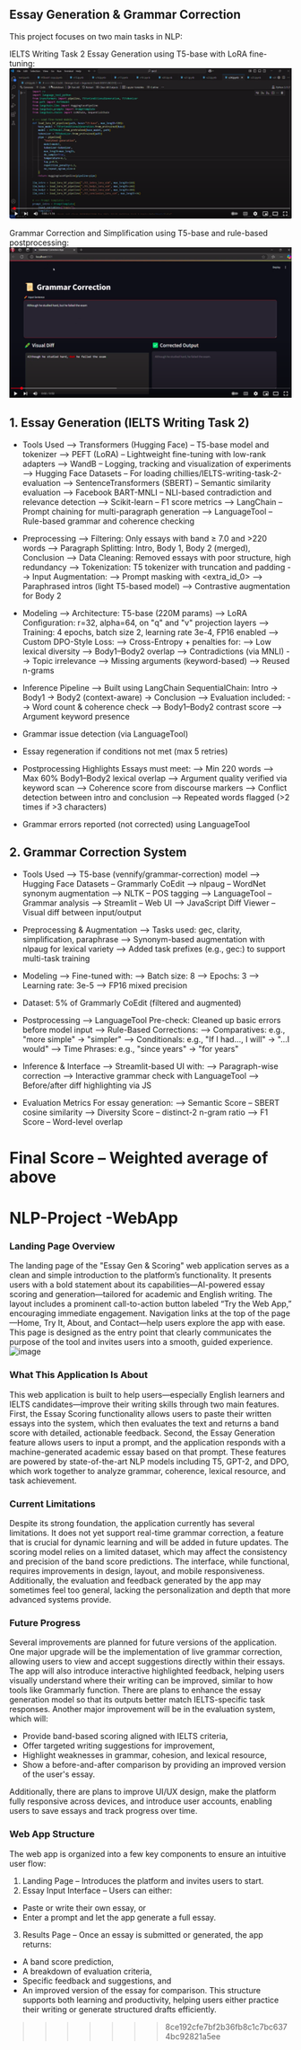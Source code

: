 ## Essay Generation & Grammar Correction
This project focuses on two main tasks in NLP:

IELTS Writing Task 2 Essay Generation using T5-base with LoRA fine-tuning: 
[![Watch Video](https://github.com/WarisJaima/NLP-Project/blob/main/Screenshot%20from%202025-04-11%2016-33-16.png)](https://www.youtube.com/watch?v=bh9voRM_CkU)

Grammar Correction and Simplification using T5-base and rule-based postprocessing: 
[![Watch Video](https://github.com/WarisJaima/NLP-Project/blob/main/Screenshot%20from%202025-04-11%2016-37-20.png)](https://www.youtube.com/watch?v=ysy86-DAu-o)


## 1. Essay Generation (IELTS Writing Task 2)
* Tools Used
        --> Transformers (Hugging Face) – T5-base model and tokenizer
        --> PEFT (LoRA) – Lightweight fine-tuning with low-rank adapters
        --> WandB – Logging, tracking and visualization of experiments
        --> Hugging Face Datasets – For loading chillies/IELTS-writing-task-2-evaluation
        --> SentenceTransformers (SBERT) – Semantic similarity evaluation
        --> Facebook BART-MNLI – NLI-based contradiction and relevance detection
        --> Scikit-learn – F1 score metrics
        --> LangChain – Prompt chaining for multi-paragraph generation
        --> LanguageTool – Rule-based grammar and coherence checking

* Preprocessing
         --> Filtering: Only essays with band ≥ 7.0 and >220 words
         --> Paragraph Splitting: Intro, Body 1, Body 2 (merged), Conclusion
         --> Data Cleaning: Removed essays with poor structure, high redundancy
         --> Tokenization: T5 tokenizer with truncation and padding
         --> Input Augmentation:
         --> Prompt masking with <extra_id_0>
         --> Paraphrased intros (light T5-based model)
         --> Contrastive augmentation for Body 2

* Modeling
         --> Architecture: T5-base (220M params)
         --> LoRA Configuration: r=32, alpha=64, on "q" and "v" projection layers
         --> Training: 4 epochs, batch size 2, learning rate 3e-4, FP16 enabled
         --> Custom DPO-Style Loss:
         --> Cross-Entropy + penalties for:
         --> Low lexical diversity
         --> Body1–Body2 overlap
         --> Contradictions (via MNLI)
         --> Topic irrelevance
         --> Missing arguments (keyword-based)
         --> Reused n-grams

* Inference Pipeline
         --> Built using LangChain SequentialChain: Intro → Body1 → Body2 (context-aware) → Conclusion
         --> Evaluation included:
         --> Word count & coherence check
         --> Body1–Body2 contrast score
         --> Argument keyword presence

* Grammar issue detection (via LanguageTool)

* Essay regeneration if conditions not met (max 5 retries)

* Postprocessing Highlights Essays must meet:
         --> Min 220 words
         --> Max 60% Body1–Body2 lexical overlap
         --> Argument quality verified via keyword scan
         --> Coherence score from discourse markers
         --> Conflict detection between intro and conclusion
         --> Repeated words flagged (>2 times if >3 characters)

* Grammar errors reported (not corrected) using LanguageTool

## 2. Grammar Correction System
* Tools Used
         --> T5-base (vennify/grammar-correction) model
         --> Hugging Face Datasets – Grammarly CoEdit
         --> nlpaug – WordNet synonym augmentation
         --> NLTK – POS tagging
         --> LanguageTool – Grammar analysis
         --> Streamlit – Web UI
         --> JavaScript Diff Viewer – Visual diff between input/output

* Preprocessing & Augmentation
         --> Tasks used: gec, clarity, simplification, paraphrase
         --> Synonym-based augmentation with nlpaug for lexical variety
         --> Added task prefixes (e.g., gec:) to support multi-task training

* Modeling
         --> Fine-tuned with:
         --> Batch size: 8
         --> Epochs: 3
         --> Learning rate: 3e-5
         --> FP16 mixed precision

* Dataset: 5% of Grammarly CoEdit (filtered and augmented)

* Postprocessing
         --> LanguageTool Pre-check: Cleaned up basic errors before model input
         --> Rule-Based Corrections:
         --> Comparatives: e.g., "more simple" → "simpler"
         --> Conditionals: e.g., "If I had..., I will" → "...I would"
         --> Time Phrases: e.g., "since years" → "for years"

* Inference & Interface
         --> Streamlit-based UI with:
         --> Paragraph-wise correction
         --> Interactive grammar check with LanguageTool
         --> Before/after diff highlighting via JS

* Evaluation Metrics For essay generation:
         --> Semantic Score – SBERT cosine similarity
         --> Diversity Score – distinct-2 n-gram ratio
         --> F1 Score – Word-level overlap

Final Score – Weighted average of above
=======
# NLP-Project -WebApp
### Landing Page Overview
The landing page of the "Essay Gen & Scoring" web application serves as a clean and simple introduction to the platform’s functionality. It presents users with a bold statement about its capabilities—AI-powered essay scoring and generation—tailored for academic and English writing. The layout includes a prominent call-to-action button labeled “Try the Web App,” encouraging immediate engagement. Navigation links at the top of the page—Home, Try It, About, and Contact—help users explore the app with ease. This page is designed as the entry point that clearly communicates the purpose of the tool and invites users into a smooth, guided experience.
![image](https://github.com/user-attachments/assets/372d9924-35c3-40e4-91e7-65a4b2b24820)

### What This Application Is About
This web application is built to help users—especially English learners and IELTS candidates—improve their writing skills through two main features. First, the Essay Scoring functionality allows users to paste their written essays into the system, which then evaluates the text and returns a band score with detailed, actionable feedback. Second, the Essay Generation feature allows users to input a prompt, and the application responds with a machine-generated academic essay based on that prompt. These features are powered by state-of-the-art NLP models including T5, GPT-2, and DPO, which work together to analyze grammar, coherence, lexical resource, and task achievement.

### Current Limitations
Despite its strong foundation, the application currently has several limitations. It does not yet support real-time grammar correction, a feature that is crucial for dynamic learning and will be added in future updates. The scoring model relies on a limited dataset, which may affect the consistency and precision of the band score predictions. The interface, while functional, requires improvements in design, layout, and mobile responsiveness. Additionally, the evaluation and feedback generated by the app may sometimes feel too general, lacking the personalization and depth that more advanced systems provide.

### Future Progress
Several improvements are planned for future versions of the application. One major upgrade will be the implementation of live grammar correction, allowing users to view and accept suggestions directly within their essays. The app will also introduce interactive highlighted feedback, helping users visually understand where their writing can be improved, similar to how tools like Grammarly function. There are plans to enhance the essay generation model so that its outputs better match IELTS-specific task responses.
Another major improvement will be in the evaluation system, which will:
- Provide band-based scoring aligned with IELTS criteria,
- Offer targeted writing suggestions for improvement,
- Highlight weaknesses in grammar, cohesion, and lexical resource,
- Show a before-and-after comparison by providing an improved version of the user's essay.

Additionally, there are plans to improve UI/UX design, make the platform fully responsive across devices, and introduce user accounts, enabling users to save essays and track progress over time.

### Web App Structure
The web app is organized into a few key components to ensure an intuitive user flow:
1. Landing Page – Introduces the platform and invites users to start.
2. Essay Input Interface – Users can either:
- Paste or write their own essay, or
- Enter a prompt and let the app generate a full essay.
3. Results Page – Once an essay is submitted or generated, the app returns:
- A band score prediction,
- A breakdown of evaluation criteria,
- Specific feedback and suggestions, and
- An improved version of the essay for comparison.
This structure supports both learning and productivity, helping users either practice their writing or generate structured drafts efficiently.

>>>>>>> 8ce192cfe7bf2b36fb8c1c7bc6374bc92821a5ee
